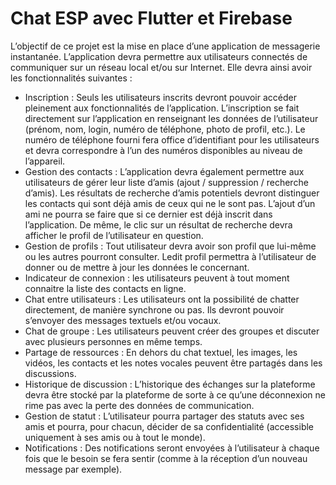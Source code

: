 # Chat ESP avec Flutter et Firebase

L’objectif de ce projet est la mise en place d’une application de messagerie instantanée. L’application
devra permettre aux utilisateurs connectés de communiquer sur un réseau local et/ou sur Internet. Elle
devra ainsi avoir les fonctionnalités suivantes :
- Inscription : Seuls les utilisateurs inscrits devront pouvoir accéder pleinement aux
fonctionnalités de l’application. L’inscription se fait directement sur l’application en
renseignant les données de l’utilisateur (prénom, nom, login, numéro de téléphone, photo de
profil, etc.). Le numéro de téléphone fourni fera office d’identifiant pour les utilisateurs et devra
correspondre à l’un des numéros disponibles au niveau de l’appareil.
- Gestion des contacts : L’application devra également permettre aux utilisateurs de gérer leur
liste d’amis (ajout / suppression / recherche d’amis). Les résultats de recherche d’amis potentiels
devront distinguer les contacts qui sont déjà amis de ceux qui ne le sont pas. L’ajout d’un ami
ne pourra se faire que si ce dernier est déjà inscrit dans l’application. De même, le clic sur un
résultat de recherche devra afficher le profil de l’utilisateur en question.
- Gestion de profils : Tout utilisateur devra avoir son profil que lui-même ou les autres pourront
consulter. Ledit profil permettra à l’utilisateur de donner ou de mettre à jour les données le
concernant.
- Indicateur de connexion : les utilisateurs peuvent à tout moment connaitre la liste des contacts
en ligne.
- Chat entre utilisateurs : Les utilisateurs ont la possibilité de chatter directement, de manière
synchrone ou pas. Ils devront pouvoir s’envoyer des messages textuels et/ou vocaux.
- Chat de groupe : Les utilisateurs peuvent créer des groupes et discuter avec plusieurs personnes
en même temps.
- Partage de ressources : En dehors du chat textuel, les images, les vidéos, les contacts et les
notes vocales peuvent être partagés dans les discussions.
- Historique de discussion : L’historique des échanges sur la plateforme devra être stocké par la
plateforme de sorte à ce qu’une déconnexion ne rime pas avec la perte des données de
communication.
- Gestion de statut : L’utilisateur pourra partager des statuts avec ses amis et pourra, pour
chacun, décider de sa confidentialité (accessible uniquement à ses amis ou à tout le monde).
- Notifications : Des notifications seront envoyées à l’utilisateur à chaque fois que le besoin se
fera sentir (comme à la réception d’un nouveau message par exemple).




























